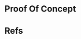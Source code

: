 # Proof Of Concept



# Refs

[^1]: [What is proof of concept? POC writing guide with examples](https://asana.com/resources/proof-of-concept)

[^2]: [Proff of Concept 101](https://www.float.com/resources/proof-of-concept/)


[^3]: [The Ultimate Guide to Writing a Proof of Concept (POC) ](https://flatirons.com/blog/what-is-a-proof-of-concept/)


[^4]: [GitLab Handbook: Product Development Flow](https://handbook.gitlab.com/handbook/product-development/product-development-flow/)
[^5]: [Wiki](https://en.wikipedia.org/wiki/Proof_of_concept)

[^6]: [The Essential Guide to Navigate Your Proof of Concept: Understand and implement practices to increase your Proof of Concept win-rate](https://www.amazon.com/Essential-Guide-Navigate-Proof-Concept/dp/B08HGTJGXD)
